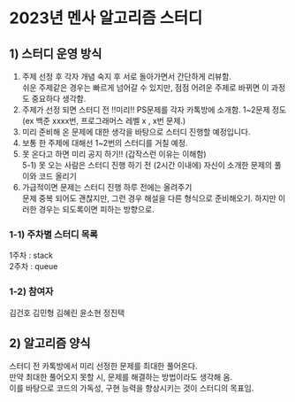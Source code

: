 # 2023년 멘사 알고리즘 스터디 

## 1) 스터디 운영 방식

1. 주제 선정 후 각자 개념 숙지 후 서로 돌아가면서 간단하게 리뷰함. <br>
쉬운 주제같은 경우는 빠르게 넘어갈 수 있지만, 점점 어려운 주제로 바뀌면 이 과정도 중요하다 생각함.
2. 주제가 선정 되면 스터디 전 !!미리!! PS문제를 각자 카톡방에 소개함. 1~2문제 정도 (ex 백준 xxxx번, 프로그래머스 레벨 x , x번 문제.)
3. 미리 준비해 온 문제에 대한 생각을 바탕으로 스터디 진행할 예정입니다. 
4. 보통 한 주제에 대해선 1~2번의 스터디를 거칠 예정. 
5. 못 온다고 하면 미리 공지 하기!! (갑작스런 이유는 이해함) <br>
5-1) 못 오는 사람은 스터디 진행 하기 전 (2시간 이내에) 자신이 소개한 문제의 풀이와 코드 올리기
6. 가급적이면 문제는 스터디 진행 하루 전에는 올려주기  <br>
문제 중복 되어도 괜찮지만, 그런 경우 해설을 다른 형식으로 준비해오기. 하지만 이러한 경우는 되도록이면 피하는 방향으로.

### 1-1) 주차별 스터디 목록 
1주차 : stack <br>
2주차 : queue


### 1-2) 참여자

김건호
김민형
김혜린
윤소현
정진택

## 2) 알고리즘 양식

스터디 전 카톡방에서 미리 선정한 문제를 최대한 풀어온다. <br>
만약 최대한 풀어오지 못할 시, 문제를 해결하는 방법이라도 생각해 옴. <br>
이를 바탕으로 코드의 가독성, 구현 능력을 향상시키는 것이 스터디의 목표임. <br>


